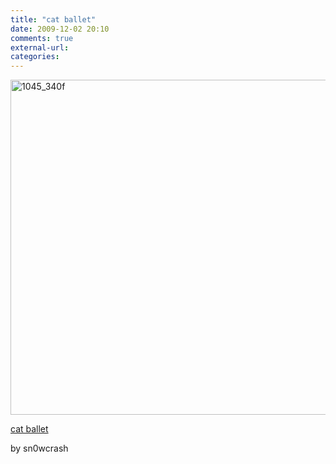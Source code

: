 ```yaml
---
title: "cat ballet"
date: 2009-12-02 20:10
comments: true
external-url:
categories:
---
```

[<img src="http://5.asset.soup.io/asset/0570/1045_340f.jpeg" width="800" height="536" alt="1045_340f" />][1]

[cat ballet][2]  
  
by sn0wcrash

  [1]: http://www.flickr.com/photos/sn0wcrash/4096295939/sizes/o/
  [2]: http://www.flickr.com/photos/sn0wcrash/4096295939/sizes/o/
